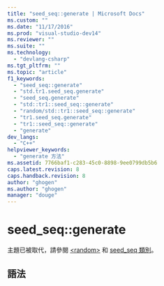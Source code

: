 ```yaml
---
title: "seed_seq::generate | Microsoft Docs"
ms.custom: ""
ms.date: "11/17/2016"
ms.prod: "visual-studio-dev14"
ms.reviewer: ""
ms.suite: ""
ms.technology: 
  - "devlang-csharp"
ms.tgt_pltfrm: ""
ms.topic: "article"
f1_keywords: 
  - "seed_seq::generate"
  - "std.tr1.seed_seq.generate"
  - "seed_seq.generate"
  - "std::tr1::seed_seq::generate"
  - "random/std::tr1::seed_seq::generate"
  - "tr1.seed_seq.generate"
  - "tr1::seed_seq::generate"
  - "generate"
dev_langs: 
  - "C++"
helpviewer_keywords: 
  - "generate 方法"
ms.assetid: 7766baf1-c283-45c0-8898-9ee0799db5b6
caps.latest.revision: 8
caps.handback.revision: 8
author: "ghogen"
ms.author: "ghogen"
manager: "douge"
---
```

# seed_seq::generate
主題已被取代，請參閱 [\<random\>](../Topic/%3Crandom%3E.md) 和 [seed\_seq 類別](/visual-cpp/standard-library/seed-seq-class)。  
  
## 語法